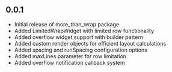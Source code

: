 ## 0.0.1

* Initial release of more_than_wrap package
* Added LimitedWrapWidget with limited row functionality
* Added overflow widget support with builder pattern
* Added custom render objects for efficient layout calculations
* Added spacing and runSpacing configuration options
* Added maxLines parameter for row limitation
* Added overflow notification callback system
